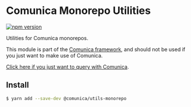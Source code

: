 # Comunica Monorepo Utilities

[![npm version](https://badge.fury.io/js/%40comunica%2Futils-monorepo.svg)](https://www.npmjs.com/package/@comunica/utils-monorepo)

Utilities for Comunica monorepos.

This module is part of the [Comunica framework](https://github.com/comunica/comunica),
and should not be used if you just want to make use of Comunica.

[Click here if you just want to query with Comunica](https://comunica.dev/docs/query/).

## Install

```bash
$ yarn add --save-dev @comunica/utils-monorepo
```
